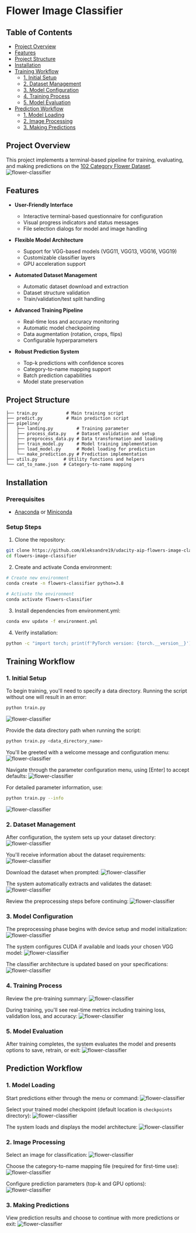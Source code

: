 # Flower Image Classifier

## Table of Contents
- [Project Overview](#project-overview)
- [Features](#features)
- [Project Structure](#project-structure)
- [Installation](#installation)
- [Training Workflow](#training-workflow)
  - [1. Initial Setup](#1-initial-setup)
  - [2. Dataset Management](#2-dataset-management)
  - [3. Model Configuration](#3-model-configuration)
  - [4. Training Process](#4-training-process)
  - [5. Model Evaluation](#5-model-evaluation)
- [Prediction Workflow](#prediction-workflow)
  - [1. Model Loading](#1-model-loading)
  - [2. Image Processing](#2-image-processing)
  - [3. Making Predictions](#3-making-predictions)

## Project Overview
This project implements a terminal-based pipeline for training, evaluating, and making predictions on the [102 Category Flower Dataset](https://www.robots.ox.ac.uk/~vgg/data/flowers/102/index.html).
![flower-classifier](screenshots/flowers_banner.webp)

## Features
- **User-Friendly Interface**
  - Interactive terminal-based questionnaire for configuration
  - Visual progress indicators and status messages
  - File selection dialogs for model and image handling

- **Flexible Model Architecture**
  - Support for VGG-based models (VGG11, VGG13, VGG16, VGG19)
  - Customizable classifier layers
  - GPU acceleration support

- **Automated Dataset Management**
  - Automatic dataset download and extraction
  - Dataset structure validation
  - Train/validation/test split handling

- **Advanced Training Pipeline**
  - Real-time loss and accuracy monitoring
  - Automatic model checkpointing
  - Data augmentation (rotation, crops, flips)
  - Configurable hyperparameters

- **Robust Prediction System**
  - Top-k predictions with confidence scores
  - Category-to-name mapping support
  - Batch prediction capabilities
  - Model state preservation

## Project Structure
```
├── train.py           # Main training script
├── predict.py         # Main prediction script
├── pipeline/
│   ├── landing.py         # Training parameter 
│   ├── process_data.py    # Dataset validation and setup
│   ├── preprocess_data.py # Data transformation and loading
│   ├── train_model.py     # Model training implementation
│   ├── load_model.py      # Model loading for prediction
│   └── make_prediction.py # Prediction implementation
├── utils.py          # Utility functions and helpers
└── cat_to_name.json  # Category-to-name mapping
```

## Installation

### Prerequisites
- [Anaconda](https://www.anaconda.com/products/distribution) or [Miniconda](https://docs.conda.io/en/latest/miniconda.html)

### Setup Steps
1. Clone the repository:
```bash
git clone https://github.com/Aleksandre19/udacity-aip-flowers-image-classifier.git
cd flowers-image-classifier
```

2. Create and activate Conda environment:
```bash
# Create new environment
conda create -n flowers-classifier python=3.8

# Activate the environment
conda activate flowers-classifier
```

3. Install dependencies from environment.yml:
```bash
conda env update -f environment.yml
```

4. Verify installation:
```bash
python -c "import torch; print(f'PyTorch version: {torch.__version__}')"
```

## Training Workflow

### 1. Initial Setup
To begin training, you'll need to specify a data directory. Running the script without one will result in an error:
```bash
python train.py
```
![flower-classifier](screenshots/train_error.webp)

Provide the data directory path when running the script:
```bash
python train.py <data_directory_name>
```
You'll be greeted with a welcome message and configuration menu:
![flower-classifier](screenshots/welcome_message.webp)

Navigate through the parameter configuration menu, using [Enter] to accept defaults:
![flower-classifier](screenshots/configuration_menu.webp)

For detailed parameter information, use:
```bash
python train.py --info
```
![flower-classifier](screenshots/parameters_info.webp)

### 2. Dataset Management
After configuration, the system sets up your dataset directory:
![flower-classifier](screenshots/data_directory.webp)

You'll receive information about the dataset requirements:
![flower-classifier](screenshots/dataset_setup.webp)

Download the dataset when prompted:
![flower-classifier](screenshots/download_dataset.webp)

The system automatically extracts and validates the dataset:
![flower-classifier](screenshots/dataset_validation.webp)

Review the preprocessing steps before continuing:
![flower-classifier](screenshots/dataset_transform.webp)

### 3. Model Configuration
The preprocessing phase begins with device setup and model initialization:
![flower-classifier](screenshots/pre_training.webp)

The system configures CUDA if available and loads your chosen VGG model:
![flower-classifier](screenshots/original_classifier.webp)

The classifier architecture is updated based on your specifications:
![flower-classifier](screenshots/new_classifier.webp)

### 4. Training Process
Review the pre-training summary:
![flower-classifier](screenshots/pre_training_message.webp)

During training, you'll see real-time metrics including training loss, validation loss, and accuracy:
![flower-classifier](screenshots/training_loop.webp)

### 5. Model Evaluation
After training completes, the system evaluates the model and presents options to save, retrain, or exit:
![flower-classifier](screenshots/model_evaluation.webp)

## Prediction Workflow

### 1. Model Loading
Start predictions either through the menu or command:
![flower-classifier](screenshots/continue_with_prediction.webp)

Select your trained model checkpoint (default location is `checkpoints` directory):
![flower-classifier](screenshots/selecting_checkpoint.webp)

The system loads and displays the model architecture:
![flower-classifier](screenshots/load_vgg.webp)

### 2. Image Processing
Select an image for classification:
![flower-classifier](screenshots/select_image.webp)

Choose the category-to-name mapping file (required for first-time use):
![flower-classifier](screenshots/choose_cat_to_name.webp)

Configure prediction parameters (top-k and GPU options):
![flower-classifier](screenshots/prediction_questionary.webp)

### 3. Making Predictions
View prediction results and choose to continue with more predictions or exit:
![flower-classifier](screenshots/prediction_result.webp)